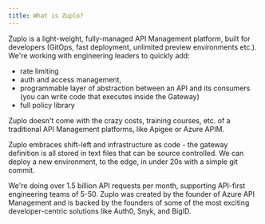```yaml
---
title: What is Zuplo?
---
```


Zuplo is a light-weight, fully-managed API Management platform, built for developers (GitOps, fast deployment, unlimited preview environments etc.). We're working with engineering leaders to quickly add:

* rate limiting
* auth and access management,
* programmable layer of abstraction between an API and its consumers (you can write code that executes inside the Gateway)
* full policy library

Zuplo doesn't come with the crazy costs, training courses, etc. of a traditional API Management platforms, like Apigee or Azure APIM.

Zuplo embraces shift-left and infrastructure as code - the gateway definition is all stored in text files that can be source controlled. We can deploy a new environment, to the edge, in under 20s with a simple git commit. 

We're doing over 1.5 billion API requests per month, supporting API-first engineering teams of 5-50. Zuplo was created by the founder of Azure API Management and is backed by the founders of some of the most exciting developer-centric solutions like Auth0, Snyk, and BigID.
